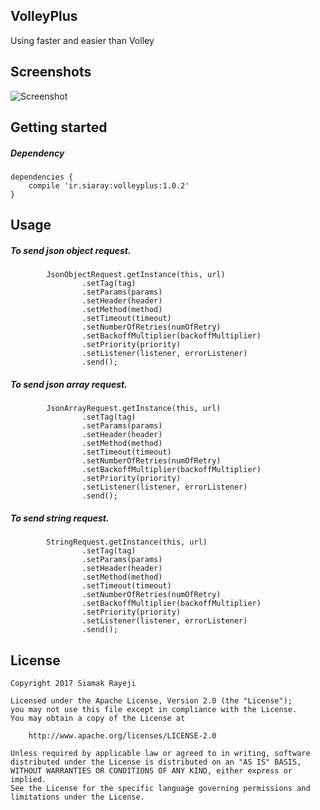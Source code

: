 ## VolleyPlus
Using faster and easier than Volley

## Screenshots

![Screenshot](https://s1.gifyu.com/images/volleyplus-v1.0.1.gif)

## Getting started

##### Dependency

    dependencies {
        compile 'ir.siaray:volleyplus:1.0.2'
    }

## Usage

##### To send json object request.

            JsonObjectRequest.getInstance(this, url)
                    .setTag(tag)
                    .setParams(params)
                    .setHeader(header)
                    .setMethod(method)
                    .setTimeout(timeout)
                    .setNumberOfRetries(numOfRetry)
                    .setBackoffMultiplier(backoffMultiplier)
                    .setPriority(priority)
                    .setListener(listener, errorListener)
                    .send();

##### To send json array request.

            JsonArrayRequest.getInstance(this, url)
                    .setTag(tag)
                    .setParams(params)
                    .setHeader(header)
                    .setMethod(method)
                    .setTimeout(timeout)
                    .setNumberOfRetries(numOfRetry)
                    .setBackoffMultiplier(backoffMultiplier)
                    .setPriority(priority)
                    .setListener(listener, errorListener)
                    .send();

##### To send string request.

            StringRequest.getInstance(this, url)
                    .setTag(tag)
                    .setParams(params)
                    .setHeader(header)
                    .setMethod(method)
                    .setTimeout(timeout)
                    .setNumberOfRetries(numOfRetry)
                    .setBackoffMultiplier(backoffMultiplier)
                    .setPriority(priority)
                    .setListener(listener, errorListener)
                    .send();

## License

    Copyright 2017 Siamak Rayeji

    Licensed under the Apache License, Version 2.0 (the "License");
    you may not use this file except in compliance with the License.
    You may obtain a copy of the License at

        http://www.apache.org/licenses/LICENSE-2.0

    Unless required by applicable law or agreed to in writing, software
    distributed under the License is distributed on an "AS IS" BASIS,
    WITHOUT WARRANTIES OR CONDITIONS OF ANY KIND, either express or implied.
    See the License for the specific language governing permissions and
    limitations under the License.
